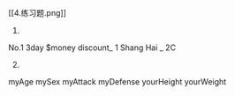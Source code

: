 [[4.练习题.png]]

1.
No.1
3day
$money
discount_ 1
Shang Hai
_ 2C

2.
myAge
mySex
myAttack
myDefense
yourHeight
yourWeight